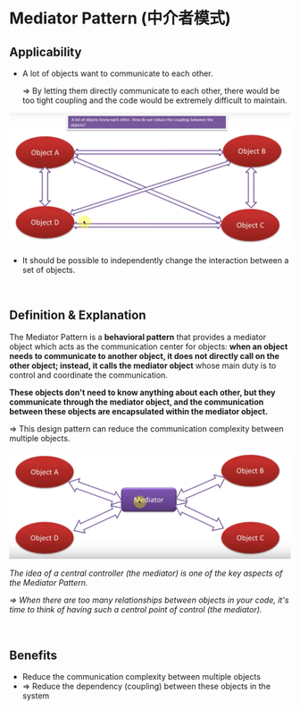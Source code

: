 # Mediator Pattern (中介者模式)

## Applicability

* A lot of objects want to communicate to each other.

  => By letting them directly communicate to each other, there would be too tight coupling and the code would be extremely difficult to maintain.

<img src="https://github.com/Ziang-Lu/Design-Patterns/blob/master/4-Behavioral%20Patterns/9-Mediator%20Pattern/mediator_pattern_problem.png?raw=true">

* It should be possible to independently change the interaction between a set of objects.

<br>

## Definition & Explanation

The Mediator Pattern is a **behavioral pattern** that provides a mediator object which acts as the communication center for objects: **when an object needs to communicate to another object, it does not directly call on the other object; instead, it calls the mediator object** whose main duty is to control and coordinate the communication.

**These objects don't need to know anything about each other, but they communicate through the mediator object, and the communication between these objects are encapsulated within the mediator object.**

=> This design pattern can reduce the communication complexity between multiple objects.

<img src="https://github.com/Ziang-Lu/Design-Patterns/blob/master/4-Behavioral%20Patterns/9-Mediator%20Pattern/mediator_pattern_illustration.png?raw=true">

*The idea of a central controller (the mediator) is one of the key aspects of the Mediator Pattern.*

*=> When there are too many relationships between objects in your code, it's time to think of having such a centrol point of control (the mediator).*

<br>

## Benefits

* Reduce the communication complexity between multiple objects
* => Reduce the dependency (coupling) between these objects in the system

